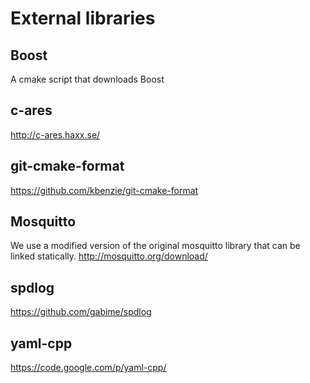 External libraries
==================

Boost
-----
A cmake script that downloads Boost

c-ares
------
http://c-ares.haxx.se/

git-cmake-format
----------------
https://github.com/kbenzie/git-cmake-format

Mosquitto
---------
We use a modified version of the original mosquitto library that can be linked statically.
http://mosquitto.org/download/

spdlog
------
https://github.com/gabime/spdlog

yaml-cpp
--------
https://code.google.com/p/yaml-cpp/
